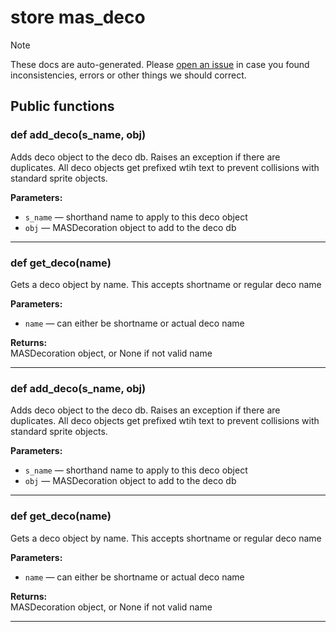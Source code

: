 # store mas_deco

> [!NOTE]
> These docs are auto-generated. Please [open an issue](https://github.com/Friends-of-Monika/mas-docs/issues/new)
> in case you found inconsistencies, errors or other things we should correct.

## Public functions

### def add_deco(s_name, obj)

Adds deco object to the deco db. Raises an exception if there are duplicates. All deco objects get prefixed wtih text to prevent collisions with standard sprite objects.

**Parameters:**
- `s_name` &mdash; shorthand name to apply to this deco object
- `obj` &mdash; MASDecoration object to add to the deco db


---

### def get_deco(name)

Gets a deco object by name. This accepts shortname or regular deco name

**Parameters:**
- `name` &mdash; can either be shortname or actual deco name


**Returns:**<br>
MASDecoration object, or None if not valid name

---

### def add_deco(s_name, obj)

Adds deco object to the deco db. Raises an exception if there are duplicates. All deco objects get prefixed wtih text to prevent collisions with standard sprite objects.

**Parameters:**
- `s_name` &mdash; shorthand name to apply to this deco object
- `obj` &mdash; MASDecoration object to add to the deco db


---

### def get_deco(name)

Gets a deco object by name. This accepts shortname or regular deco name

**Parameters:**
- `name` &mdash; can either be shortname or actual deco name


**Returns:**<br>
MASDecoration object, or None if not valid name

---


